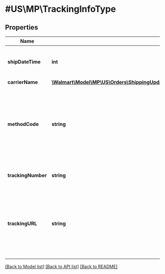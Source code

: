 # #US\MP\TrackingInfoType

## Properties

Name | Type | Description | Notes
------------ | ------------- | ------------- | -------------
**shipDateTime** | **int** | The date the package was shipped |
**carrierName** | [**\Walmart\Model\MP\US\Orders\ShippingUpdatesRequestOrderShipmentOrderLinesOrderLineInnerOrderLineStatusesOrderLineStatusInnerTrackingInfoCarrierName**](ShippingUpdatesRequestOrderShipmentOrderLinesOrderLineInnerOrderLineStatusesOrderLineStatusInnerTrackingInfoCarrierName.md) |  |
**methodCode** | **string** | The shipping method. Can be one of the following: Standard, Express, OneDay, WhiteGlove, Value or Freight |
**trackingNumber** | **string** | The shipment tracking number |
**trackingURL** | **string** | The URL for tracking the shipment. This parameter is mandatory if the otherCarrier parameter is used | [optional]


[[Back to Model list]](../) [[Back to API list]](../../Api/US/MP) [[Back to README]](../../README.md)
